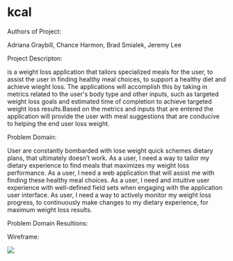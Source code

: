 # kcal

Authors of Project: 

Adriana Graybill, Chance Harmon, Brad Smialek, Jeremy Lee

Project Descripton: 

<Blank Project> is a weight loss application that tailors specialized meals for the user, to assist the user in finding healthy meal choices, to support a healthy diet and achieve wieght loss. The applications will accomplish this by taking in metrics related to the user's body type and other inputs, such as targeted weight loss goals and estimated time of completion to achieve targeted weight loss results.Based on the metrics and inputs that are entered the application will provide the user with meal suggestions that are conducive to helping the end user loss weight.

Problem Domain:

User are constantly bombarded with lose weight quick schemes dietary plans, that ultimately doesn’t work. 
As a user, I need a way to tailor my dietary experience to find meals that maximizes my weight loss performance. 
As a user, I need a web application that will assist me with finding these healthy meal choices. 
As a user, I need and intuitive user experience with well-defined field sets when engaging with the application user interface. 
As user, I need a way to actively monitor my weight loss progress, to continuously make changes to my dietary experience, for maximum weight loss results. 

Problem Domain Resultions: 


Wireframe: 

<img src="images//Users/jeremylee/codefellows/301/Labs/301Project/kcal/images/new-data-services-746313-unsplash.jpg">

